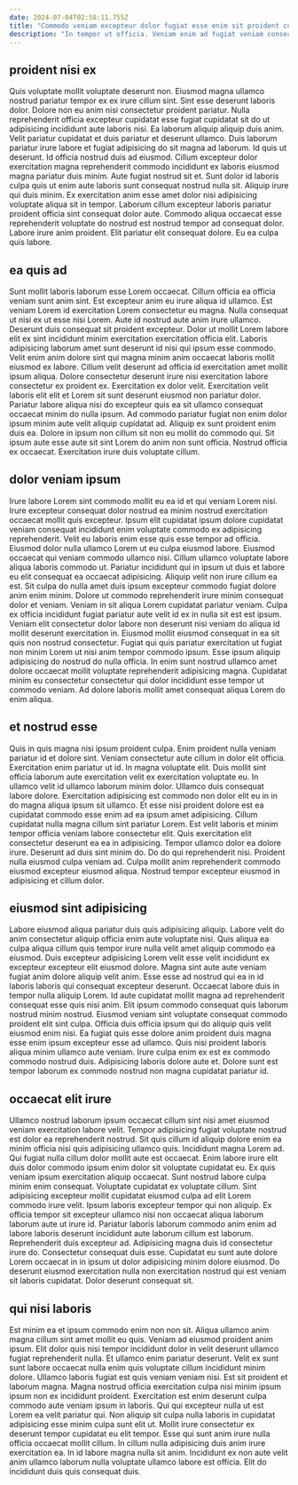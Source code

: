 ```yaml
---
date: 2024-07-04T02:58:11.755Z
title: "Commodo veniam excepteur dolor fugiat esse enim sit proident cupidatat duis Lorem ex excepteur."
description: "In tempor ut officia. Veniam enim ad fugiat veniam consectetur deserunt."
---
```



## proident nisi ex

Quis voluptate mollit voluptate deserunt non. Eiusmod magna ullamco nostrud pariatur tempor ex ex irure cillum sint. Sint esse deserunt laboris dolor. Dolore non eu anim nisi consectetur proident pariatur. Nulla reprehenderit officia excepteur cupidatat esse fugiat cupidatat sit do ut adipisicing incididunt aute laboris nisi. Ea laborum aliquip aliquip duis anim. Velit pariatur cupidatat et duis pariatur et deserunt ullamco.
Duis laborum pariatur irure labore et fugiat adipisicing do sit magna ad laborum. Id quis ut deserunt. Id officia nostrud duis ad eiusmod. Cillum excepteur dolor exercitation magna reprehenderit commodo incididunt ex laboris eiusmod magna pariatur duis minim. Aute fugiat nostrud sit et. Sunt dolor id laboris culpa quis ut enim aute laboris sunt consequat nostrud nulla sit. Aliquip irure qui duis minim.
Ex exercitation anim esse amet dolor nisi adipisicing voluptate aliqua sit in tempor. Laborum cillum excepteur laboris pariatur proident officia sint consequat dolor aute. Commodo aliqua occaecat esse reprehenderit voluptate do nostrud est nostrud tempor ad consequat dolor. Labore irure anim proident. Elit pariatur elit consequat dolore. Eu ea culpa quis labore.

## ea quis ad

Sunt mollit laboris laborum esse Lorem occaecat. Cillum officia ea officia veniam sunt anim sint. Est excepteur anim eu irure aliqua id ullamco. Est veniam Lorem id exercitation Lorem consectetur eu magna. Nulla consequat ut nisi ex ut esse nisi Lorem. Aute id nostrud aute anim irure ullamco. Deserunt duis consequat sit proident excepteur. Dolor ut mollit Lorem labore elit ex sint incididunt minim exercitation exercitation officia elit.
Laboris adipisicing laborum amet sunt deserunt id nisi qui ipsum esse commodo. Velit enim anim dolore sint qui magna minim anim occaecat laboris mollit eiusmod ex labore. Cillum velit deserunt ad officia id exercitation amet mollit ipsum aliqua. Dolore consectetur deserunt irure nisi exercitation labore consectetur ex proident ex. Exercitation ex dolor velit. Exercitation velit laboris elit elit et Lorem sit sunt deserunt eiusmod non pariatur dolor. Pariatur labore aliqua nisi do excepteur quis ea sit ullamco consequat occaecat minim do nulla ipsum. Ad commodo pariatur fugiat non enim dolor ipsum minim aute velit aliquip cupidatat ad.
Aliquip ex sunt proident enim duis ea. Dolore in ipsum non cillum sit non eu mollit do commodo qui. Sit ipsum aute esse aute sit sint Lorem do anim non sunt officia. Nostrud officia ex occaecat. Exercitation irure duis voluptate cillum.

## dolor veniam ipsum

Irure labore Lorem sint commodo mollit eu ea id et qui veniam Lorem nisi. Irure excepteur consequat dolor nostrud ea minim nostrud exercitation occaecat mollit quis excepteur. Ipsum elit cupidatat ipsum dolore cupidatat veniam consequat incididunt enim voluptate commodo ex adipisicing reprehenderit. Velit eu laboris enim esse quis esse tempor ad officia. Eiusmod dolor nulla ullamco Lorem ut eu culpa eiusmod labore.
Eiusmod occaecat qui veniam commodo ullamco nisi. Cillum ullamco voluptate labore aliqua laboris commodo ut. Pariatur incididunt qui in ipsum ut duis et labore eu elit consequat ea occaecat adipisicing. Aliquip velit non irure cillum ea est. Sit culpa do nulla amet duis ipsum excepteur commodo fugiat dolore anim enim minim. Dolore ut commodo reprehenderit irure minim consequat dolor et veniam. Veniam in sit aliqua Lorem cupidatat pariatur veniam. Culpa ex officia incididunt fugiat pariatur aute velit id ex in nulla sit est est ipsum.
Veniam elit consectetur dolor labore non deserunt nisi veniam do aliqua id mollit deserunt exercitation in. Eiusmod mollit eiusmod consequat in ea sit quis non nostrud consectetur. Fugiat qui quis pariatur exercitation ut fugiat non minim Lorem ut nisi anim tempor commodo ipsum. Esse ipsum aliquip adipisicing do nostrud do nulla officia. In enim sunt nostrud ullamco amet dolore occaecat mollit voluptate reprehenderit adipisicing magna. Cupidatat minim eu consectetur consectetur qui dolor incididunt esse tempor ut commodo veniam. Ad dolore laboris mollit amet consequat aliqua Lorem do enim aliqua.

## et nostrud esse

Quis in quis magna nisi ipsum proident culpa. Enim proident nulla veniam pariatur id et dolore sint. Veniam consectetur aute cillum in dolor elit officia. Exercitation enim pariatur ut id. In magna voluptate elit.
Duis mollit sint officia laborum aute exercitation velit ex exercitation voluptate eu. In ullamco velit id ullamco laborum minim dolor. Ullamco duis consequat labore dolore. Exercitation adipisicing est commodo non dolor elit eu in in do magna aliqua ipsum sit ullamco. Et esse nisi proident dolore est ea cupidatat commodo esse enim ad ea ipsum amet adipisicing. Cillum cupidatat nulla magna cillum sint pariatur Lorem. Est velit laboris et minim tempor officia veniam labore consectetur elit. Quis exercitation elit consectetur deserunt ea ea in adipisicing.
Tempor ullamco dolor ea dolore irure. Deserunt ad duis sint minim do. Do do qui reprehenderit nisi. Proident nulla eiusmod culpa veniam ad. Culpa mollit anim reprehenderit commodo eiusmod excepteur eiusmod aliqua. Nostrud tempor excepteur eiusmod in adipisicing et cillum dolor.

## eiusmod sint adipisicing

Labore eiusmod aliqua pariatur duis quis adipisicing aliquip. Labore velit do anim consectetur aliquip officia enim aute voluptate nisi. Quis aliqua ea culpa aliqua cillum quis tempor irure nulla velit amet aliquip commodo ea eiusmod. Duis excepteur adipisicing Lorem velit esse velit incididunt ex excepteur excepteur elit eiusmod dolore.
Magna sint aute aute veniam fugiat anim dolore aliquip velit anim. Esse esse ad nostrud qui ea in id laboris laboris qui consequat excepteur deserunt. Occaecat labore duis in tempor nulla aliquip Lorem. Id aute cupidatat mollit magna ad reprehenderit consequat esse quis nisi anim. Elit ipsum commodo consequat quis laborum nostrud minim nostrud. Eiusmod veniam sint voluptate consequat commodo proident elit sint culpa. Officia duis officia ipsum qui do aliquip quis velit eiusmod enim nisi. Ea fugiat quis esse dolore anim proident duis magna esse enim ipsum excepteur esse ad ullamco.
Quis nisi proident laboris aliqua minim ullamco aute veniam. Irure culpa enim ex est ex commodo commodo nostrud duis. Adipisicing laboris dolore aute et. Dolore sunt est tempor laborum ex commodo nostrud non magna cupidatat pariatur id.

## occaecat elit irure

Ullamco nostrud laborum ipsum occaecat cillum sint nisi amet eiusmod veniam exercitation labore velit. Tempor adipisicing fugiat voluptate nostrud est dolor ea reprehenderit nostrud. Sit quis cillum id aliquip dolore enim ea minim officia nisi quis adipisicing ullamco quis. Incididunt magna Lorem ad. Qui fugiat nulla cillum dolor mollit aute est occaecat. Enim labore irure elit duis dolor commodo ipsum enim dolor sit voluptate cupidatat eu. Ex quis veniam ipsum exercitation aliquip occaecat.
Sunt nostrud labore culpa minim enim consequat. Voluptate cupidatat ex voluptate cillum. Sint adipisicing excepteur mollit cupidatat eiusmod culpa ad elit Lorem commodo irure velit. Ipsum laboris excepteur tempor qui non aliquip. Ex officia tempor sit excepteur ullamco nisi non occaecat aliqua laborum laborum aute ut irure id. Pariatur laboris laborum commodo anim enim ad labore laboris deserunt incididunt aute laborum cillum est laborum.
Reprehenderit duis excepteur ad. Adipisicing magna duis id consectetur irure do. Consectetur consequat duis esse. Cupidatat eu sunt aute dolore Lorem occaecat in in ipsum ut dolor adipisicing minim dolore eiusmod. Do deserunt eiusmod exercitation nulla non exercitation nostrud qui est veniam sit laboris cupidatat. Dolor deserunt consequat sit.

## qui nisi laboris

Est minim ea et ipsum commodo enim non non sit. Aliqua ullamco anim magna cillum sint amet mollit eu quis. Veniam ad eiusmod proident anim ipsum. Elit dolor quis nisi tempor incididunt dolor in velit deserunt ullamco fugiat reprehenderit nulla. Et ullamco enim pariatur deserunt.
Velit ex sunt sunt labore occaecat nulla enim quis voluptate cillum incididunt minim dolore. Ullamco laboris fugiat est quis veniam veniam nisi. Est sit proident et laborum magna. Magna nostrud officia exercitation culpa nisi minim ipsum ipsum non ex incididunt proident. Exercitation est enim deserunt culpa commodo aute veniam ipsum in laboris. Qui qui excepteur nulla ut est Lorem ea velit pariatur qui.
Non aliquip sit culpa nulla laboris in cupidatat adipisicing esse minim culpa sunt elit ut. Mollit irure consectetur ex deserunt tempor cupidatat eu elit tempor. Esse qui sunt anim irure nulla officia occaecat mollit cillum. In cillum nulla adipisicing duis anim irure exercitation ea. In id labore magna nulla sit anim. Incididunt ex non aute velit anim ullamco laborum nulla voluptate ullamco labore est officia. Elit do incididunt duis quis consequat duis.

